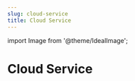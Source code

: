```yaml
---
slug: cloud-service
title: Cloud Service
---
```

import Image from '@theme/IdealImage';

# Cloud Service
